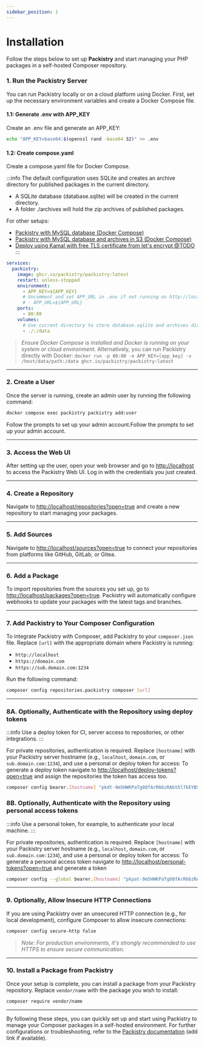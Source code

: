 ```yaml
---
sidebar_position: 1
---
```

# Installation

Follow the steps below to set up **Packistry** and start managing your PHP packages in a self-hosted Composer repository.

### 1. Run the Packistry Server

You can run Packistry locally or on a cloud platform using Docker. First, set up the necessary environment variables and create a Docker Compose file.

#### 1.1: Generate .env with APP_KEY

Create an .env file and generate an APP_KEY:

```bash
echo "APP_KEY=base64:$(openssl rand -base64 32)" >> .env
```

#### 1.2: Create compose.yaml

Create a compose.yaml file for Docker Compose.

:::info
The default configuration uses SQLite and creates an archive directory for published packages in the current directory.

- A SQLite database (database.sqlite) will be created in the current directory.
- A folder ./archives will hold the zip archives of published packages.

For other setups:
- [Packistry with MySQL database (Docker Compose)](../guides/mysql.md)
- [Packistry with MySQL database and archives in S3 (Docker Compose)](../guides/store-archives-s3.md)
- [Deploy using Kamal with free TLS certificate from let's encrypt @TODO](../guides/kamal.md)
:::

```yaml title="compose.yaml"
services:
  packistry:
    image: ghcr.io/packistry/packistry:latest
    restart: unless-stopped
    environment:
      - APP_KEY=${APP_KEY}
      # Uncomment and set APP_URL in .env if not running on http://localhost
      # - APP_URL=${APP_URL} 
    ports:
      - 80:80
    volumes:
      # Use current directory to store database.sqlite and archives directory
      - ./:/data
```

> _Ensure Docker Compose is installed and Docker is running on your system or cloud environment._
> Alternatively, you can run Packistry directly with Docker: `docker run -p 80:80 -e APP_KEY=[app_key] -v /host/data/path:/data ghcr.io/packistry/packistry:latest`
---

### 2. Create a User

Once the server is running, create an admin user by running the following command:

```bash
docker compose exec packistry packistry add:user
```

Follow the prompts to set up your admin account.Follow the prompts to set up your admin account.

---

### 3. Access the Web UI

After setting up the user, open your web browser and go to [http://localhost](https://localhost) to access the Packistry Web UI. Log in with the credentials you just created.

---

### 4. Create a Repository

Navigate to [http://localhost/repositories?open=true](http://localhost/repositories?open=true) and create a new repository to start managing your packages.

---

### 5. Add Sources

Navigate to [http://localhost/sources?open=true](http://localhost/sources?open=true) to connect your repositories from platforms like GitHub, GitLab, or Gitea.

---

### 6. Add a Package

To import repositories from the sources you set up, go to [http://localhost/packages?open=true](http://localhost/packages?open=true). Packistry will automatically configure webhooks to update your packages with the latest tags and branches.

---

### 7. Add Packistry to Your Composer Configuration

To integrate Packistry with Composer, add Packistry to your `composer.json` file. Replace `[url]` with the appropriate domain where Packistry is running:

- `http://localhost`
- `https://domain.com`
- `https://sub.domain.com:1234`

Run the following command:

```bash
composer config repositories.packistry composer [url]
```

---

### 8A. Optionally, Authenticate with the Repository using deploy tokens

:::info
Use a deploy token for CI, server access to repositories, or other integrations.
:::

For private repositories, authentication is required. Replace `[hostname]` with your Packistry server hostname (e.g., `localhost`, `domain.com`, or `sub.domain.com:1234`), and use a personal or deploy token for access:
To generate a deploy token navigate to [http://localhost/deploy-tokens?open=true](http://localhost/deploy-tokens?open=true) and assign the repositories the token has access too.

```bash
composer config bearer.[hostname] "pkdt-9m5HWKPaTg08fArR66zRAbthl7kEYBSIoxByltwibeb01ebf"
```

### 8B. Optionally, Authenticate with the Repository using personal access tokens
:::info
Use a personal token, for example, to authenticate your local machine.
:::

For private repositories, authentication is required. Replace `[hostname]` with your Packistry server hostname (e.g., `localhost`, `domain.com`, or `sub.domain.com:1234`), and use a personal or deploy token for access:
To generate a personal access token navigate to [http://localhost/personal-tokens?open=true](http://localhost/personal-tokens?open=true) and generate a token

```bash
composer config --global bearer.[hostname] "pkpat-9m5HWKPaTg08fArR66zRAbthl7kEYBSIoxByltwibeb01ebf"
```

---

### 9. Optionally, Allow Insecure HTTP Connections

If you are using Packistry over an unsecured HTTP connection (e.g., for local development), configure Composer to allow insecure connections:

```bash
composer config secure-http false
```

> _Note: For production environments, it's strongly recommended to use HTTPS to ensure secure communication._

---

### 10. Install a Package from Packistry

Once your setup is complete, you can install a package from your Packistry repository. Replace `vendor/name` with the package you wish to install:

```bash
composer require vendor/name
```

---

By following these steps, you can quickly set up and start using Packistry to manage your Composer packages in a self-hosted environment. For further configurations or troubleshooting, refer to the [Packistry documentation](#) (add link if available).
